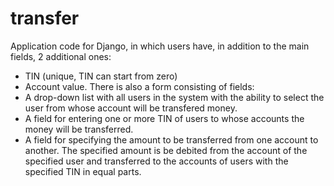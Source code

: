 # transfer

Application code for Django, in which users have, in addition to the main fields, 2 additional ones: 
- TIN (unique, TIN can start from zero) 
- Account value.
There is also a form consisting of fields:
- A drop-down list with all users in the system with the ability to select the user from whose account will be transfered money.
- A field for entering one or more TIN of users to whose accounts the money will be transferred.
- A field for specifying the amount to be transferred from one account to another.
 The specified amount is be debited from the account of the specified user and transferred to the accounts of users with the specified 
 TIN in equal parts.
